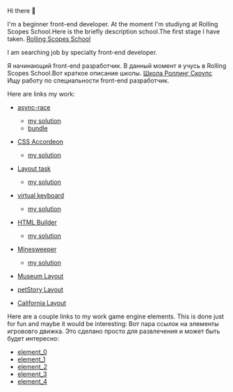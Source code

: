 Hi there 👋

I'm a beginner front-end developer. At the moment I'm studiyng at Rolling Scopes School.Here is the briefly description school.The first stage I have taken.
[Rolling Scopes School](https://github.com/warp5t/tasks) 

I am searching job by specialty front-end developer.

 Я начинающий front-end разработчик. В данный момент я учусь в Rolling Scopes School.Вот краткое описание школы.
 [Школа Роллинг Скоупс](https://github.com/warp5t/tasks) 
 Ищу работу по специальности front-end разработчик.


 Here are links my work:
- [async-race](https://github.com/rolling-scopes-school/tasks/blob/master/tasks/async-race.md)
    - [my solution](https://github.com/warp5t/async-race)
    - [bundle](https://github.com/warp5t/async-race-bundle)

- [CSS Accordeon](https://github.com/DrDiman/CSS-Bayan-task)
    - [my solution](https://warp5t.github.io/cssBayan/cssBayan/index.html)

- [Layout task](https://github.com/rolling-scopes-school/tasks/blob/master/tasks/shelter/shelter.md)
    - [my solution](https://rolling-scopes-school.github.io/warp5t-JSFE2023Q1/shelter/)

- [virtual keyboard](https://github.com/rolling-scopes-school/tasks/blob/master/tasks/virtual-keyboard/virtual-keyboard-en.md)
    - [my solution](https://github.com/warp5t/virtual-keyboard/pull/1)

- [HTML Builder](https://github.com/rolling-scopes-school/tasks/tree/master/stage1/modules/html-builder)
    - [my solution](https://github.com/warp5t/HTML-builder)

- [Minesweeper](https://github.com/rolling-scopes-school/tasks/blob/master/tasks/minesweeper/README.md)
    - [my solution](https://rolling-scopes-school.github.io/warp5t-JSFE2023Q1/minesweeper/)

- [Museum Layout](https://warp5t.github.io/museum.github.io/)

- [petStory Layout](https://warp5t.github.io/warp5t.petStory.github.io/)

- [California Layout](https://warp5t.github.io/california.github.io/)

 Here are a couple links to my work game engine elements. This is done just for fun and maybe it would be interesting:
 Вот пара ссылок на элементы игрововго движка. Это сделано просто для развлечения и может быть будет интересно:

- [element_0](https://warp5t.github.io/warp5t.element_engine_2.github.io/)
- [element_1](https://warp5t.github.io/warp5t.element_engine_1.github.io/)
- [element_2](https://warp5t.github.io/warp5t.element_engine_3.github.io/)
- [element_3](https://warp5t.github.io/warp5t.element_engine_4.github.io/)
- [element_4](https://warp5t.github.io/warp5t.element_engine_5.github.io/)
